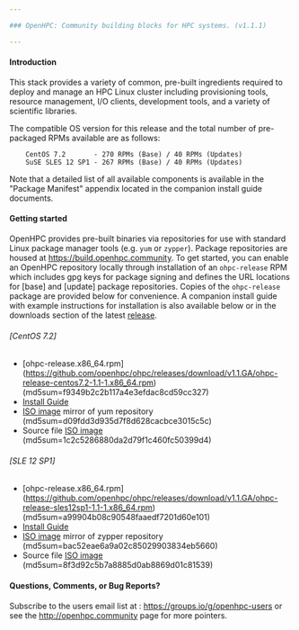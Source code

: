 ```yaml
---

### OpenHPC: Community building blocks for HPC systems. (v1.1.1)

---
```


#### Introduction

This stack provides a variety of common, pre-built ingredients
required to deploy and manage an HPC Linux cluster including
provisioning tools, resource management, I/O clients, development
tools, and a variety of scientific libraries.

The compatible OS version for this release and the total number of
pre-packaged RPMs available are as follows:

        CentOS 7.2       - 270 RPMs (Base) / 40 RPMs (Updates)
        SuSE SLES 12 SP1 - 267 RPMs (Base) / 40 RPMs (Updates)

Note that a detailed list of all available components is available in
the "Package Manifest" appendix located in the companion install
guide documents. 

#### Getting started

OpenHPC provides pre-built binaries via repositories for use with standard
Linux package manager tools (e.g. ```yum``` or ```zypper```). Package
repositories are housed at https://build.openhpc.community. To get started, you
can enable an OpenHPC repository locally through installation of an
```ohpc-release``` RPM which includes gpg keys for package signing and defines
the URL locations for [base] and [update] package repositories. Copies of the
```ohpc-release``` package are provided below for convenience. A companion install
guide with example instructions for installation is also available below or in
the downloads section of the latest
[release](https://github.com/openhpc/ohpc/releases/tag/v1.1.1.GA).

###### [CentOS 7.2]
* [ohpc-release.x86_64.rpm] (https://github.com/openhpc/ohpc/releases/download/v1.1.GA/ohpc-release-centos7.2-1.1-1.x86_64.rpm) (md5sum=f9349b2c2b117a4e3efdac8cd59cc327)
* [Install Guide](https://github.com/openhpc/ohpc/releases/download/v1.1.1.GA/Install_guide-CentOS7.2-1.1.1.pdf)
* [ISO image](http://build.openhpc.community/OpenHPC:/1.1/CentOS_7.2/iso/OpenHPC-1.1_CentOS_7.2.iso) mirror of yum repository (md5sum=d09fdd3d935d7f8d628cacbce3015c5c)
* Source file [ISO image](http://build.openhpc.community/OpenHPC:/1.1/CentOS_7.2/iso/OpenHPC-1.1_SOURCE_CentOS_7.2.iso) (md5sum=1c2c5286880da2d79f1c460fc50399d4)

###### [SLE 12 SP1]
* [ohpc-release.x86_64.rpm] (https://github.com/openhpc/ohpc/releases/download/v1.1.GA/ohpc-release-sles12sp1-1.1-1.x86_64.rpm) (md5sum=a99904b08c90548faaedf7201d60e101)
* [Install Guide](https://github.com/openhpc/ohpc/releases/download/v1.1.1.GA/Install_guide-SLES12SP1-1.1.1.pdf)
* [ISO image](http://build.openhpc.community/OpenHPC:/1.1/SLE_12_SP1/iso/OpenHPC-1.1_SLE_12_SP1.iso) mirror of zypper repository (md5sum=bac52eae6a9a02c85029903834eb5660)
* Source file [ISO image](http://build.openhpc.community/OpenHPC:/1.1/SLE_12_SP1/iso/OpenHPC-1.1_SOURCE_SLE_12_SP1.iso) (md5sum=8f3d92c5b7a8885d0ab8869d01c81539)

#### Questions, Comments, or Bug Reports?

Subscribe to the users email list at : https://groups.io/g/openhpc-users or see
the http://openhpc.community page for more pointers.

